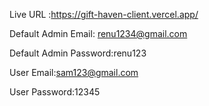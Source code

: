 Live URL :https://gift-haven-client.vercel.app/

Default Admin Email: renu1234@gmail.com

Default Admin Password:renu123

User Email:sam123@gmail.com

User Password:12345
